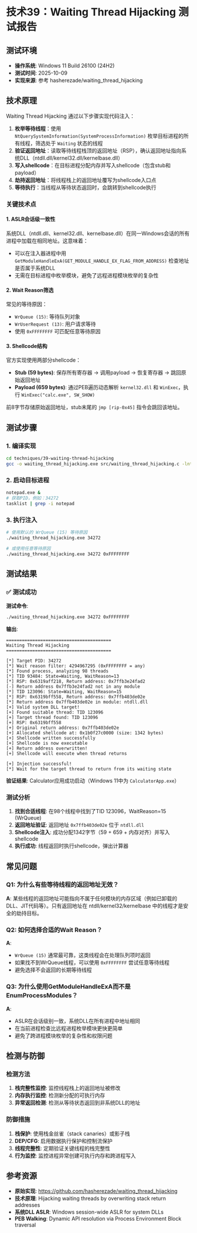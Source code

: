 # 技术39：Waiting Thread Hijacking 测试报告

## 测试环境
- **操作系统**: Windows 11 Build 26100 (24H2)
- **测试时间**: 2025-10-09
- **实现来源**: 参考 hasherezade/waiting_thread_hijacking

## 技术原理

Waiting Thread Hijacking 通过以下步骤实现代码注入：

1. **枚举等待线程**：使用 `NtQuerySystemInformation(SystemProcessInformation)` 枚举目标进程的所有线程，筛选处于 `Waiting` 状态的线程
2. **验证返回地址**：读取等待线程栈顶的返回地址（RSP），确认返回地址指向系统DLL（ntdll.dll/kernel32.dll/kernelbase.dll）
3. **写入shellcode**：在目标进程分配内存并写入shellcode（包含stub和payload）
4. **劫持返回地址**：将线程栈上的返回地址覆写为shellcode入口点
5. **等待执行**：当线程从等待状态返回时，会跳转到shellcode执行

### 关键技术点

#### 1. ASLR会话级一致性
系统DLL（ntdll.dll、kernel32.dll、kernelbase.dll）在同一Windows会话的所有进程中加载在相同地址。这意味着：
- 可以在注入器进程中用 `GetModuleHandleExA(GET_MODULE_HANDLE_EX_FLAG_FROM_ADDRESS)` 检查地址是否属于系统DLL
- 无需在目标进程中枚举模块，避免了远程进程模块枚举的复杂性

#### 2. Wait Reason筛选
常见的等待原因：
- `WrQueue (15)`: 等待队列对象
- `WrUserRequest (13)`: 用户请求等待
- 使用 `0xFFFFFFFF` 可匹配任意等待原因

#### 3. Shellcode结构
官方实现使用两部分shellcode：
- **Stub (59 bytes)**: 保存所有寄存器 → 调用payload → 恢复寄存器 → 跳回原始返回地址
- **Payload (659 bytes)**: 通过PEB遍历动态解析 `kernel32.dll` 和 `WinExec`，执行 `WinExec("calc.exe", SW_SHOW)`

前8字节存储原始返回地址，stub末尾的 `jmp [rip-0x45]` 指令会跳回该地址。

## 测试步骤

### 1. 编译实现
```bash
cd techniques/39-waiting-thread-hijacking
gcc -o waiting_thread_hijacking.exe src/waiting_thread_hijacking.c -lntdll -lpsapi
```

### 2. 启动目标进程
```bash
notepad.exe &
# 获取PID，例如：34272
tasklist | grep -i notepad
```

### 3. 执行注入
```bash
# 使用默认的 WrQueue (15) 等待原因
./waiting_thread_hijacking.exe 34272

# 或使用任意等待原因
./waiting_thread_hijacking.exe 34272 0xFFFFFFFF
```

## 测试结果

### ✅ 测试成功

**测试命令**:
```bash
./waiting_thread_hijacking.exe 34272 0xFFFFFFFF
```

**输出**:
```
========================================
Waiting Thread Hijacking
========================================

[*] Target PID: 34272
[*] Wait reason filter: 4294967295 (0xFFFFFFFF = any)
[*] Found process, analyzing 98 threads
[*] TID 93484: State=Waiting, WaitReason=13
[*] RSP: 0x6319aff218, Return address: 0x7ffb3e24fad2
[-] Return address 0x7ffb3e24fad2 not in any module
[*] TID 123096: State=Waiting, WaitReason=15
[*] RSP: 0x6319bff558, Return address: 0x7ffb403de02e
[*] Return address 0x7ffb403de02e in module: ntdll.dll
[+] Valid system DLL target!
[+] Found suitable thread: TID 123096
[+] Target thread found: TID 123096
[+] RSP: 0x6319bff558
[+] Original return address: 0x7ffb403de02e
[+] Allocated shellcode at: 0x1b0f27c0000 (size: 1342 bytes)
[+] Shellcode written successfully
[+] Shellcode is now executable
[+] Return address overwritten!
[+] Shellcode will execute when thread returns

[+] Injection successful!
[*] Wait for the target thread to return from its waiting state
```

**验证结果**: Calculator应用成功启动（Windows 11中为 `CalculatorApp.exe`）

### 测试分析

1. **找到合适线程**: 在98个线程中找到了TID 123096，WaitReason=15 (WrQueue)
2. **返回地址验证**: 返回地址 `0x7ffb403de02e` 位于 `ntdll.dll`
3. **Shellcode注入**: 成功分配1342字节（59 + 659 + 内存对齐）并写入shellcode
4. **执行成功**: 线程返回时执行shellcode，弹出计算器

## 常见问题

### Q1: 为什么有些等待线程的返回地址无效？
**A**: 某些线程的返回地址可能指向不属于任何模块的内存区域（例如已卸载的DLL、JIT代码等）。只有返回地址在 ntdll/kernel32/kernelbase 中的线程才是安全的劫持目标。

### Q2: 如何选择合适的Wait Reason？
**A**:
- `WrQueue (15)` 通常最可靠，这类线程会在处理队列项时返回
- 如果找不到WrQueue线程，可以使用 `0xFFFFFFFF` 尝试任意等待线程
- 避免选择不会返回的长期等待线程

### Q3: 为什么使用GetModuleHandleExA而不是EnumProcessModules？
**A**:
- ASLR在会话级别一致，系统DLL在所有进程中地址相同
- 在当前进程检查比远程进程枚举模块更快更简单
- 避免了跨进程模块枚举的复杂性和权限问题

## 检测与防御

### 检测方法
1. **栈完整性监控**: 监控线程栈上的返回地址被修改
2. **内存执行监控**: 检测新分配的可执行内存
3. **异常返回检测**: 检测从等待状态返回到非系统DLL的地址

### 防御措施
1. **栈保护**: 使用栈金丝雀（stack canaries）或影子栈
2. **DEP/CFG**: 启用数据执行保护和控制流保护
3. **线程完整性**: 定期验证关键线程的栈完整性
4. **行为监控**: 监控进程异常创建可执行内存和跨进程写入

## 参考资源

- **原始实现**: https://github.com/hasherezade/waiting_thread_hijacking
- **技术原理**: Hijacking waiting threads by overwriting stack return addresses
- **系统DLL ASLR**: Windows session-wide ASLR for system DLLs
- **PEB Walking**: Dynamic API resolution via Process Environment Block traversal
